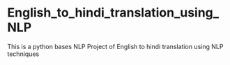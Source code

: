 # English_to_hindi_translation_using_NLP
This is a python bases NLP Project of English to hindi translation using NLP techniques
